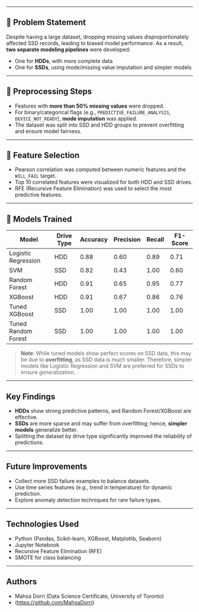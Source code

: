 
---

## 📌 Problem Statement

Despite having a large dataset, dropping missing values disproportionately affected SSD records, leading to biased model performance. As a result, **two separate modeling pipelines** were developed:
- One for **HDDs**, with more complete data
- One for **SSDs**, using mode/missing value imputation and simpler models

---

## 🔄 Preprocessing Steps

- Features with **more than 50% missing values** were dropped.
- For binary/categorical flags (e.g., `PREDICTIVE_FAILURE_ANALYSIS`, `DEVICE_NOT_READY`), **mode imputation** was applied.
- The dataset was split into SSD and HDD groups to prevent overfitting and ensure model fairness.

---

## 🔬 Feature Selection

- Pearson correlation was computed between numeric features and the `WILL_FAIL` target.
- Top 10 correlated features were visualized for both HDD and SSD drives.
- RFE (Recursive Feature Elimination) was used to select the most predictive features.

---

## 🤖 Models Trained

| Model                   | Drive Type | Accuracy | Precision | Recall | F1-Score |
|------------------------|------------|----------|-----------|--------|----------|
| Logistic Regression     | HDD        | 0.88     | 0.60      | 0.89   | 0.71     |
| SVM                     | SSD        | 0.82     | 0.43      | 1.00   | 0.60     |
| Random Forest           | HDD        | 0.91     | 0.65      | 0.95   | 0.77     |
| XGBoost                 | HDD        | 0.91     | 0.67      | 0.86   | 0.76     |
| Tuned XGBoost           | SSD        | 1.00     | 1.00      | 1.00   | 1.00     |
| Tuned Random Forest     | SSD        | 1.00     | 1.00      | 1.00   | 1.00     |

> **Note**: While tuned models show perfect scores on SSD data, this may be due to **overfitting**, as SSD data is much smaller. Therefore, simpler models like Logistic Regression and SVM are preferred for SSDs to ensure generalization.

---

## Key Findings

- **HDDs** show strong predictive patterns, and Random Forest/XGBoost are effective.
- **SSDs** are more sparse and may suffer from overfitting; hence, **simpler models** generalize better.
- Splitting the dataset by drive type significantly improved the reliability of predictions.

---

## Future Improvements

- Collect more SSD failure examples to balance datasets.
- Use time series features (e.g., trend in temperature) for dynamic prediction.
- Explore anomaly detection techniques for rare failure types.

---

## Technologies Used

- Python (Pandas, Scikit-learn, XGBoost, Matplotlib, Seaborn)
- Jupyter Notebook
- Recursive Feature Elimination (RFE)
- SMOTE for class balancing

---

## Authors

- Mahsa Dorri (Data Science Certificate, University of Toronto)
- (https://github.com/MahsaDorri)



